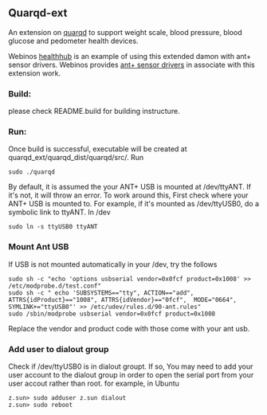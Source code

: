 ## Quarqd-ext

An extension on [quarqd](http://opensource.quarq.us/quarqd/) to support weight scale, blood pressure, blood glucose and pedometer health devices. 

Webinos [healthhub](https://github.com/webinos/hub-webinosHealth) is an example of using this extended damon with ant+ sensor drivers. Webinos provides [ant+ sensor drivers](https://github.com/ziransun/webinos-driver-ant) in associate with this extension work.



### Build:

please check README.build for building instructure. 

### Run:

Once build is successful, executable will be created at quarqd_ext/quarqd_dist/quarqd/src/. Run

    sudo ./quarqd

By default, it is assumed the your ANT+ USB is mounted at /dev/ttyANT. If it's not, it will throw an error. To work around this, 
First check where your ANT+ USB is mounted to. For example, if it's mounted as /dev/ttyUSB0, do a symbolic link to ttyANT. In /dev

    sudo ln -s ttyUSB0 ttyANT
  
### Mount Ant USB

If USB is not mounted automatically in your /dev, try the follows
  
    sudo sh -c "echo 'options usbserial vendor=0x0fcf product=0x1008' >> /etc/modprobe.d/test.conf"
    sudo sh -c " echo 'SUBSYSTEMS=="tty", ACTION=="add", ATTRS{idProduct}=="1008", ATTRS{idVendor}=="0fcf",  MODE="0664", SYMLINK+="ttyUSB0"' >> /etc/udev/rules.d/90-ant.rules"
    sudo /sbin/modprobe usbserial vendor=0x0fcf product=0x1008
    
Replace the vendor and product code with those come with your ant usb.

### Add user to dialout group

Check if /dev/ttyUSB0 is in dialout groupt. If so, You may need to add your user account to the dialout group in order to open the serial port from your user accout rather than root. 
for example, in Ubuntu 
    
    z.sun> sudo adduser z.sun dialout
    z.sun> sudo reboot
    
    



    
    
    
    






